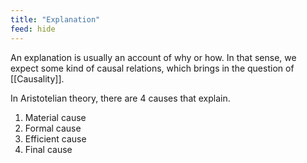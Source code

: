 ```yaml
---
title: "Explanation"
feed: hide
---
```


An explanation is usually an account of why or how. In that sense, we expect some kind of causal relations, which brings in the question of [[Causality]]. 

In Aristotelian theory, there are 4 causes that explain.

1. Material cause
2. Formal cause
3. Efficient cause
4. Final cause
